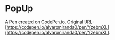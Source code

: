 # PopUp

A Pen created on CodePen.io. Original URL: [https://codepen.io/alvaromiranda0/pen/YzebmXL](https://codepen.io/alvaromiranda0/pen/YzebmXL).

